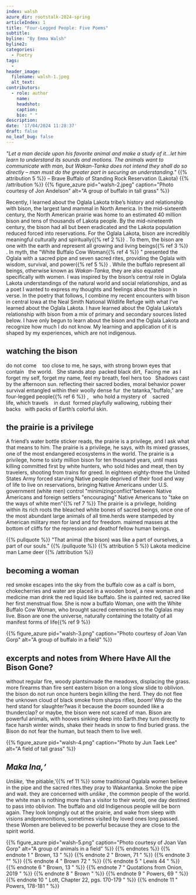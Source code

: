 ```yaml
---
index: walsh
azure_dir: rootstalk-2024-spring
articleIndex: 1
title: "Four-Legged People: Five Poems"
subtitle: 
byline: "By Emma Walsh"
byline2: 
categories: 
  - Poetry
tags: 
  - 
header_image: 
  filename: walsh-1.jpeg
  alt_text: 
contributors: 
  - role: author 
    name: 
    headshot: 
    caption: 
    bio: " "
description: 
date: '17/04/2024 11:28:37'
draft: false 
no_leaf_bug: false
---
```


_"Let a man decide upon his favorite animal and make a study of it…let him learn to understand its sounds and motions. The animals want to communicate with man, but Wakan-Tanka does not intend they shall do so directly – man must do the greater part in securing an understanding."_
{{% attribution 5 %}}
– Brave Buffalo of Standing Rock Reservation (Lakota)
{{% /attribution %}}
{{% figure_azure pid="walsh-2.jpeg" caption="Photo courtesy of Jon Andelson" alt="A group of buffalo in tall grass" %}}

 Recently, I learned about the Oglala Lakota tribe’s history and relationship with bison, the largest land mammal in North America. In the mid-sixteenth century, the North American prairie was home to an estimated 40 million bison and tens of thousands of Lakota people. By the mid-nineteenth century, the bison had all but been eradicated and the Lakota population reduced forced into reservations. For the Oglala Lakota, bison are incredibly meaningful culturally and spiritually{{% ref 2 %}} . To them, the bison are one with the earth and represent all growing and living beings{{% ref 3 %}} . In myth, the "White Buffalo Cow Woman{{% ref 4 %}} " presented the Oglala with a sacred pipe and seven sacred rites, providing the Oglala with wisdom, survival, and power{{% ref 5 %}} . While the buffalo represent all beings, otherwise known as
 *Wakan-Tanka,* 
 they are also equated specifically with women. I was inspired by the bison’s central role in Oglala Lakota understandings of the natural world and social relationships, and as a poet I wanted to express my thoughts and feelings about the bison in verse. In the poetry that follows, I combine my recent encounters with bison in central Iowa at the Neal Smith National Wildlife Refuge with what I’ve learned about the Oglala Lakota. I have learned about the Oglala Lakota’s relationship with bison from a mix of primary and secondary sources listed below. I have only begun to learn about the bison and the Oglala Lakota and recognize how much I do not know. My learning and application of it is shaped by my experiences, which are not indigenous.



## watching the bison

 do not come    too close to me, he says, with strong brown eyes that   contain   the world.   She stands atop  packed black dirt,  Facing me  as I forget my self, forget my name, feel my breath, feel hers too   Shadows cast by the afternoon sun. reflecting their sacred bodies, moral behavior power survival entangled within their woolly dense fur  the tatanka,"buffalo," are four-legged people{{% ref 6 %}} ,   who hold a mystery of    sacred life, which travels    in dust  formed playfully wallowing, rubbing their backs   with packs of Earth’s colorful skin.



## the prairie is a privilege

 A friend’s water bottle sticker reads, the prairie is a privilege, and I ask what that means to him. The prairie is a privilege, he says, with its mixed grasses, one of the most endangered ecosystems in the world. The prairie is a privilege, home to sixty million bison for ten thousand years, until mass killing committed first by white hunters, who sold hides and meat, then by travelers, shooting from trains for greed. In eighteen eighty-three the United States Army forced starving Native people deprived of their food and way of life to live on reservations, bringing Native Americans under U.S. government (white men) control "minimizingconflict"between Native Americans and foreign settlers "encouraging" Native Americans to "take on the ways of white men"{{% ref 7 %}} The prairie is a privilege, holding within its rich roots the bleached white bones of sacred beings, once one of the most abundant large animals of all time.herds were stampeded by American military men for land and for freedom. maimed masses at the bottom of cliffs for the repression and deathof fellow human beings.



{{% pullquote %}}
"That animal (the bison) was like a part of ourselves, a part of our souls."
{{% /pullquote %}}
{{% attribution 5 %}}
Lakota medicine man Lame deer
{{% /attribution %}}
## becoming a woman

 red smoke escapes into the sky from the buffalo cow as a calf is born, chokecherries and water are placed in a wooden bowl, a new woman and medicine man drink the red liquid like buffalo. She is painted red, sacred like her first menstrual flow. She is now a buffalo Woman, one with the White Buffalo Cow Woman, who brought sacred ceremonies so the Oglalas may live. Bison are one the universe, naturally containing the totality of all manifest forms of life{{% ref 9 %}}


{{% figure_azure pid="walsh-3.png" caption="Photo courtesy of Joan Van Gorp" alt="A group of buffalo in a field" %}}
## excerpts and notes from Where Have All the Bison Gone?






 without regular fire, woody plantsinvade the meadows, displacing the grass. more firearms than fire sent eastern bison on a long slow slide to oblivion. the bison do not run once hunters begin killing the herd. They do not flee the unknown cloud of black smoke from sharps rifles,
 *boom!* 
 Why do the herd stand for slaughter?was it because the
 *boom* 
 sounded like a thunderclap? or maybe, the bison were not scared of man. Bison are powerful animals, with hooves sinking deep into Earth.they turn directly to face harsh winter winds, shake their heads in snow to find buried grass. the Bison do not fear the human, but teach them to live well.



{{% figure_azure pid="walsh-4.png" caption="Photo by Jun Taek Lee" alt="A field of tall grass" %}}
## <em>Maka Ina,‘</em>

*Unšike,* 
 ‘the pitiable,’{{% ref 11 %}} some traditional Ogalala women believe in the pipe and the sacred rites.they pray to Wakantanka. Smoke the pipe and wait. they are concerned with
 *unšike* 
 , the common people of the world. the white man is nothing more than a visitor to their world, one day destined to pass into oblivion. The buffalo and old Indigenous people will be born again. They look longingly out at the prairie, and wake from sleep with visions andpremonitions, sometimes visited by loved ones long passed. these Women are believed to be powerful because they are close to the spirit world.



{{% figure_azure pid="walsh-5.png" caption="Photo courtesy of Joan Van Gorp" alt="A group of animals in a field" %}}
{{% endnotes %}} 
{{% endnote 1 " Brown, 13 " %}} 
{{% endnote 2 " Brown, 71 " %}} 
{{% endnote 3 "" %}} 
{{% endnote 4 " Brown 72 " %}} 
{{% endnote 5 " Lewis 44 " %}} 
{{% endnote 6 " Brown, 13 " %}} 
{{% endnote 7 " Quotations from Onion, 2019 " %}} 
{{% endnote 8 " Brown " %}} 
{{% endnote 9 " Powers, 69 " %}} 
{{% endnote 10 " Lott, Chapter 22, pgs. 170-179 " %}} 
{{% endnote 11 " Powers, 178-181 " %}}

